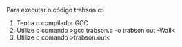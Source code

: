 Para executar o código trabson.c:

1) Tenha o compilador GCC
2) Utilize o comando >gcc trabson.c -o trabson.out -Wall<
3) Utilize o comando >trabson.out<
